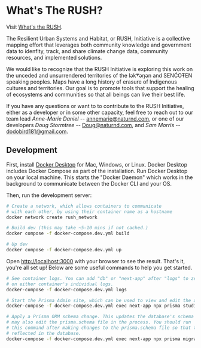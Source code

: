 # What's The RUSH?
Visit [What's the RUSH](https://whatstherush.ca).

The Resilient Urban Systems and Habitat, or RUSH, Initiative is a collective mapping effort that leverages both community knowledge and government data to idenfity, track, and share climate change data, community resources, and implemented solutions.

We would like to recognize that the RUSH Initiative is exploring this work on the unceded and unsurrendered territories of the lək̓ʷəŋən and SENĆOŦEN speaking peoples. Maps have a long history of erasure of Indigenous cultures and territories. Our goal is to promote tools that support the healing of ecosystems and communities so that all beings can live their best life.

If you have any questions or want to to contribute to the RUSH Initiative, either as a developer or in some other capacity, feel free to reach out to our team lead _Anne-Marie Daniel_ -- annemarie@naturnd.com, or one of our developers _Doug Stormtree_ -- Doug@naturnd.com, and _Sam Morris_ -- dodobird181@gmail.com.

## Development
First, install [Docker Desktop](https://docs.docker.com/get-docker) for Mac, Windows, or Linux. Docker Desktop includes Docker Compose as part of the installation. Run Docker Desktop on your local machine. This starts the "Docker Daemon" which works in the background to communicate between the Docker CLI and your OS.

Then, run the development server:
```bash
# Create a network, which allows containers to communicate
# with each other, by using their container name as a hostname
docker network create rush_network

# Build dev (this may take ~5-10 mins if not cached.)
docker compose -f docker-compose.dev.yml build

# Up dev
docker compose -f docker-compose.dev.yml up
```
Open [http://localhost:3000](http://localhost:3000) with your browser to see the result. That's it, you're all set up! Below are some useful commands to help you get started.
```bash
# See container logs. You can add "db" or "next-app" after "logs" to zero-in
# on either container's individual logs.
docker-compose -f docker-compose.dev.yml logs

# Start the Prisma Admin site, which can be used to view and edit the app's data.
docker-compose -f docker-compose.dev.yml exec next-app npx prisma studio

# Apply a Prisma ORM schema change. This updates the database's schema and
# may also edit the prisma.schema file in the process. You should run
# this command after making changes to the prisma.schema file so that they are
# reflected in the database.
docker-compose -f docker-compose.dev.yml exec next-app npx prisma migrate dev
```


